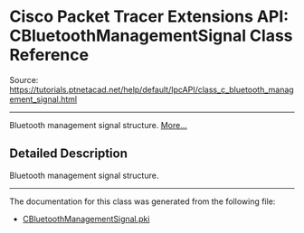 # Cisco Packet Tracer Extensions API: CBluetoothManagementSignal Class Reference

Source: https://tutorials.ptnetacad.net/help/default/IpcAPI/class_c_bluetooth_management_signal.html

---

Bluetooth management signal structure. [More...](class_c_bluetooth_management_signal.html#details)

## Detailed Description

Bluetooth management signal structure. 

* * *

The documentation for this class was generated from the following file:

  * [CBluetoothManagementSignal.pki](_c_bluetooth_management_signal_8pki.html)


